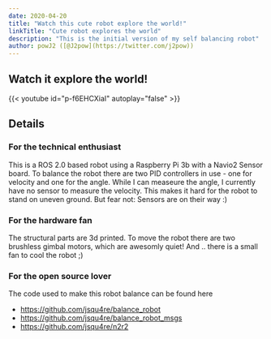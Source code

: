 ```yaml
---
date: 2020-04-20
title: "Watch this cute robot explore the world!"
linkTitle: "Cute robot explores the world"
description: "This is the initial version of my self balancing robot"
author: powJ2 ([@J2pow](https://twitter.com/j2pow))
---
```


## Watch it explore the world!

{{< youtube id="p-f6EHCXiaI" autoplay="false" >}}

## Details

### For the technical enthusiast

This is a ROS 2.0 based robot using a Raspberry Pi 3b with a Navio2 Sensor board. To balance the robot there are two PID controllers in use - one for velocity and one for the angle. While I can measeure the angle, I currently have no sensor to measure the velocity. This makes it hard for the robot to stand on uneven ground. But fear not: Sensors are on their way :)


### For the hardware fan

The structural parts are 3d printed. To move the robot there are two brushless gimbal motors, which are awesomly quiet! And .. there is a small fan to cool the robot ;)


### For the open source lover

The code used to make this robot balance can be found here
- https://github.com/jsqu4re/balance_robot
- https://github.com/jsqu4re/balance_robot_msgs
- https://github.com/jsqu4re/n2r2
